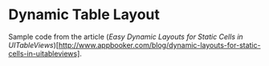 # Dynamic Table Layout

Sample code from the article (_Easy Dynamic Layouts for Static Cells in UITableViews_)[http://www.appbooker.com/blog/dynamic-layouts-for-static-cells-in-uitableviews].